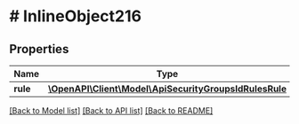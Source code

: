 # # InlineObject216

## Properties

Name | Type | Description | Notes
------------ | ------------- | ------------- | -------------
**rule** | [**\OpenAPI\Client\Model\ApiSecurityGroupsIdRulesRule**](ApiSecurityGroupsIdRulesRule.md) |  |

[[Back to Model list]](../../README.md#models) [[Back to API list]](../../README.md#endpoints) [[Back to README]](../../README.md)

